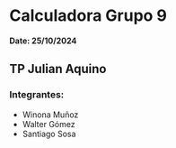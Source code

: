 # Calculadora Grupo 9
**Date: 25/10/2024**

## TP Julian Aquino

### Integrantes:

- Winona Muñoz
- Walter Gómez
- Santiago Sosa